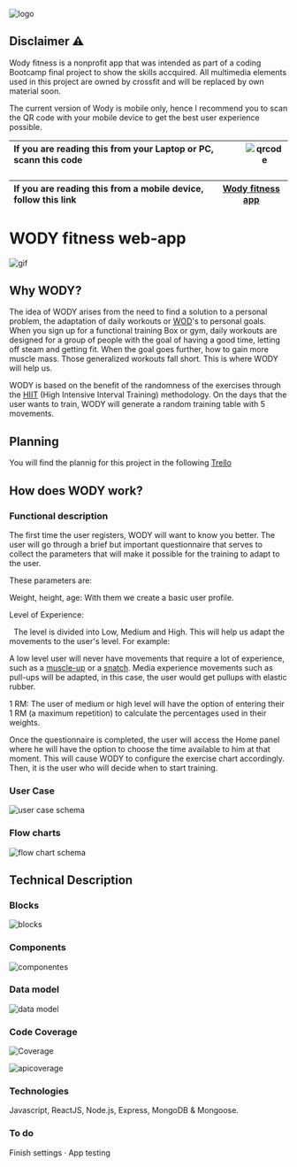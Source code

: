 
![logo](./wody-doc/images/wody-logo.png)
## Disclaimer ⚠ 

Wody fitness is a nonprofit app that was intended as part of a coding  Bootcamp final project to show the skills accquired. All multimedia elements used in this project are owned by crossfit and will be replaced by own material soon. 

The current version of Wody is mobile only, hence I recommend you to scan the QR code with your mobile device to get the best user experience possible.

|If you are reading this from your Laptop or PC, scann this code  | ![qrcode](./wody-doc/images/frames.jpg) |
|:-|-|
###
|If you are reading this from a mobile device, follow this link| [Wody fitness app](https://wody.surge.sh)|
|:-|-|
 
# WODY  fitness web-app 
![gif](https://media.giphy.com/media/hWddcO7xQWCqIew5rH/giphy.gif)

## Why WODY?

The idea of WODY arises from the need to find a solution to a personal problem, the adaptation of daily workouts or [WOD](https://openboxmagazine.com/que-es-un-wod-entrenamiento-del-dia/)'s to personal goals. When you sign up for a functional training Box or gym, daily workouts are designed for a group of people with the goal of having a good time, letting off steam and getting fit. When the goal goes further, how to gain more muscle mass. Those generalized workouts fall short. This is where WODY will help us.

WODY is based on the benefit of the randomness of the exercises through the [HIIT](https://es.wikipedia.org/wiki/Entrenamiento_de_intervalos_de_alta_intensidad) (High Intensive Interval Training) methodology. On the days that the user wants to train, WODY will generate a random training table with 5 movements. 

## Planning

You will find the plannig for this project in the following [Trello](https://trello.com/b/uqdv1Gk0/wody-app)


## How does WODY work?


### Functional description

The first time the user registers, WODY will want to know you better. The user will go through a brief but important questionnaire that serves to collect the parameters that will make it possible for the training to adapt to the user.

These parameters are:

Weight, height, age: With them we create a basic user profile.

Level of Experience:

  The level is divided into Low, Medium and High.
This will help us adapt the movements to the user's level. For example:

A low level user will never have movements that require a lot of experience, such as a [muscle-up](https://youtu.be/1fQdBZfIuIY) or a [snatch](https://youtu.be/UBc5N_-xdqo). Media experience movements such as pull-ups will be adapted, in this case, the user would get pullups with elastic rubber.

1 RM: The user of medium or high level will have the option of entering their 1 RM (a maximum repetition) to calculate the percentages used in their weights.

Once the questionnaire is completed, the user will access the Home panel where he will have the option to choose the time available to him at that moment. This will cause WODY to configure the exercise chart accordingly. Then, it is the user who will decide when to start training.


### User Case
![user case schema](./wody-doc/images/usercase.jpg)

### Flow charts

![flow chart schema](./wody-doc/images/ucd1.jpg)


## Technical Description 

### Blocks

![blocks](./wody-doc/images/blocks.jpg)

### Components

![componentes](./wody-doc/images/components.png)

### Data model

![data model](./wody-doc/images/datamodel.jpg)


### Code Coverage

![Coverage](https://img.shields.io/badge/Coverage-99.18%25-green.svg)

![apicoverage](./wody-doc/images/apicoverage.jpg)

### Technologies

Javascript, ReactJS, Node.js, Express, MongoDB & Mongoose.

### To do 
Finish settings ·
App testing

